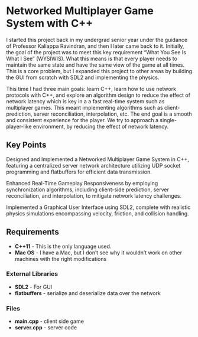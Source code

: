 # Networked Multiplayer Game System with C++ 

I started this project back in my undergrad senior year under the guidance of Professor Kaliappa Ravindran, and then I later came back to it. Initially, the goal of the project was to meet this key requirement “What You See Is What I See” (WYSIWIS). What this means is that every player needs to maintain the same state and have the same view of the game at all times. This is a core problem, but I expanded this project to other areas by building the GUI from scratch with SDL2 and implementing the physics.

This time I had three main goals: learn C++, learn how to use network protocols with C++, and explore an algorithm design to reduce the effect of network latency which is key in a a fast real-time system such as multiplayer games. This meant implementing algorithms such as client-prediction, server reconciliation, interpolation, etc. The end goal is a smooth and consistent experience for the player. We try to approach a single-player-like environment, by reducing the effect of network latency.

## Key Points

Designed and Implemented a Networked Multiplayer Game System in C++, featuring a centralized server network architecture utilizing UDP socket programming and flatbuffers for efficient data transmission.

Enhanced Real-Time Gameplay Responsiveness by employing synchronization algorithms, including client-side prediction, server reconciliation, and interpolation, to mitigate network latency challenges.

Implemented a Graphical User Interface using SDL2, complete with realistic physics simulations encompassing velocity, friction, and collision handling.

## Requirements

- **C++11** - This is the only language used.
- **Mac OS** - I have a Mac, but I don’t see why it wouldn’t work on other machines with the right modifications

### External Libraries

- **SDL2** - For GUI
- **flatbuffers** - serialize and deserialize data over the network

### Files

- **main.cpp** - client side game
- **server.cpp** - server code